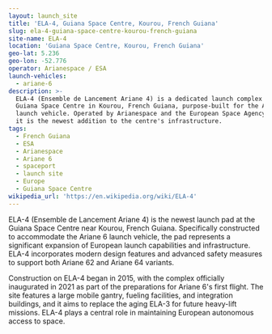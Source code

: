 ```yaml
---
layout: launch_site
title: 'ELA-4, Guiana Space Centre, Kourou, French Guiana'
slug: ela-4-guiana-space-centre-kourou-french-guiana
site-name: ELA-4
location: 'Guiana Space Centre, Kourou, French Guiana'
geo-lat: 5.236
geo-lon: -52.776
operator: Arianespace / ESA
launch-vehicles:
  - ariane-6
description: >-
  ELA-4 (Ensemble de Lancement Ariane 4) is a dedicated launch complex at the
  Guiana Space Centre in Kourou, French Guiana, purpose-built for the Ariane 6
  launch vehicle. Operated by Arianespace and the European Space Agency (ESA),
  it is the newest addition to the centre's infrastructure.
tags:
  - French Guiana
  - ESA
  - Arianespace
  - Ariane 6
  - spaceport
  - launch site
  - Europe
  - Guiana Space Centre
wikipedia_url: 'https://en.wikipedia.org/wiki/ELA-4'
---
```

ELA-4 (Ensemble de Lancement Ariane 4) is the newest launch pad at the Guiana Space Centre near Kourou, French Guiana. Specifically constructed to accommodate the Ariane 6 launch vehicle, the pad represents a significant expansion of European launch capabilities and infrastructure. ELA-4 incorporates modern design features and advanced safety measures to support both Ariane 62 and Ariane 64 variants.

Construction on ELA-4 began in 2015, with the complex officially inaugurated in 2021 as part of the preparations for Ariane 6's first flight. The site features a large mobile gantry, fueling facilities, and integration buildings, and it aims to replace the aging ELA-3 for future heavy-lift missions. ELA-4 plays a central role in maintaining European autonomous access to space.
